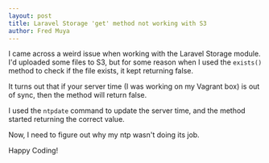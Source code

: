```yaml
---
layout: post
title: Laravel Storage 'get' method not working with S3
author: Fred Muya
---
```


I came across a weird issue when working with the Laravel Storage module. I'd uploaded some files to S3, but for some reason when I used the `exists()` method to check if the file exists, it kept returning false.

It turns out that if your server time (I was working on my Vagrant box) is out of sync, then the method will return false.

I used the `ntpdate` command to update the server time, and the method started returning the correct value.

Now, I need to figure out why my ntp wasn't doing its job.

Happy Coding!
